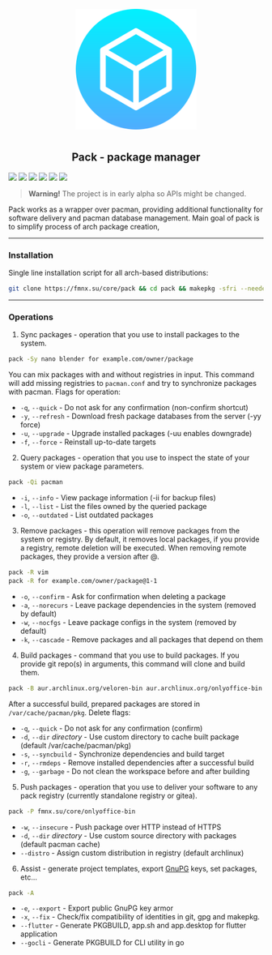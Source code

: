 <p align="center">
<img style="align: center; padding-left: 10px; padding-right: 10px; padding-bottom: 10px;" width="238px" height="238px" src="./logo.png" />
</p>

<h2 align="center">Pack - package manager</h2>

![](https://img.shields.io/badge/status-alpha-red.svg)
[![](https://img.shields.io/badge/license-gpl-orange.svg)](https://fmnx.su/core/pack/src/branch/main/LICENSE)
[![](https://img.shields.io/badge/fmnx-repo-006db0.svg)](https://fmnx.su/core/pack)
[![](https://img.shields.io/badge/codeberg-repo-45a3fb.svg)](https://codeberg.org/fmnx/pack)
[![](https://img.shields.io/badge/github-repo-white.svg)](https://github.com/fmnx-su/pack)
[![](https://img.shields.io/badge/arch-package-00bcd4.svg)](https://fmnx.su/core/-/packages/arch/pack)

> **Warning!** The project is in early alpha so APIs might be changed.

Pack works as a wrapper over pacman, providing additional functionality for software delivery and pacman database management. Main goal of pack is to simplify process of arch package creation, 

---

### Installation

Single line installation script for all arch-based distributions:

```sh
git clone https://fmnx.su/core/pack && cd pack && makepkg -sfri --needed --noconfirm
```

---

### Operations

1. Sync packages - operation that you use to install packages to the system.

```sh
pack -Sy nano blender for example.com/owner/package
```

You can mix packages with and without registries in input. This command will add missing registries to `pacman.conf` and try to synchronize packages with pacman. Flags for operation:

- `-q`, `--quick` - Do not ask for any confirmation (non-confirm shortcut)
- `-y`, `--refresh` - Download fresh package databases from the server (-yy force)
- `-u`, `--upgrade` - Upgrade installed packages (-uu enables downgrade)
- `-f`, `--force` - Reinstall up-to-date targets

2. Query packages - operation that you use to inspect the state of your system or view package parameters.

```sh
pack -Qi pacman
```

- `-i`, `--info` - View package information (-ii for backup files)
- `-l`, `--list` - List the files owned by the queried package
- `-o`, `--outdated` - List outdated packages

3. Remove packages - this operation will remove packages from the system or registry. By default, it removes local packages, if you provide a registry, remote deletion will be executed. When removing remote packages, they provide a version after @.

```sh
pack -R vim
pack -R for example.com/owner/package@1-1
```

- `-o`, `--confirm` - Ask for confirmation when deleting a package
- `-a`, `--norecurs` - Leave package dependencies in the system (removed by default)
- `-w`, `--nocfgs` - Leave package configs in the system (removed by default)
- `-k`, `--cascade` - Remove packages and all packages that depend on them

4. Build packages - command that you use to build packages. If you provide git repo(s) in arguments, this command will clone and build them.

```sh
pack -B aur.archlinux.org/veloren-bin aur.archlinux.org/onlyoffice-bin
```

After a successful build, prepared packages are stored in `/var/cache/pacman/pkg`. Delete flags:

- `-q`, `--quick` - Do not ask for any confirmation (confirm)
- `-d`, `--dir` _directory_ - Use custom directory to cache built package (default /var/cache/pacman/pkg)
- `-s`, `--syncbuild` - Synchronize dependencies and build target
- `-r`, `--rmdeps` - Remove installed dependencies after a successful build
- `-g`, `--garbage` - Do not clean the workspace before and after building

5. Push packages - operation that you use to deliver your software to any pack registry (currently standalone registry or gitea).

```sh
pack -P fmnx.su/core/onlyoffice-bin
```

- `-w`, `--insecure` - Push package over HTTP instead of HTTPS
- `-d`, `--dir` _directory_ - Use custom source directory with packages (default pacman cache)
- `--distro` - Assign custom distribution in registry (default archlinux)

6. Assist - generate project templates, export [GnuPG](https://gnupg.org/) keys, set packages, etc...

```sh
pack -A
```

- `-e`, `--export` - Export public GnuPG key armor
- `-x`, `--fix` - Check/fix compatibility of identities in git, gpg and makepkg.
- `--flutter` - Generate PKGBUILD, app.sh and app.desktop for flutter application
- `--gocli` - Generate PKGBUILD for CLI utility in go
